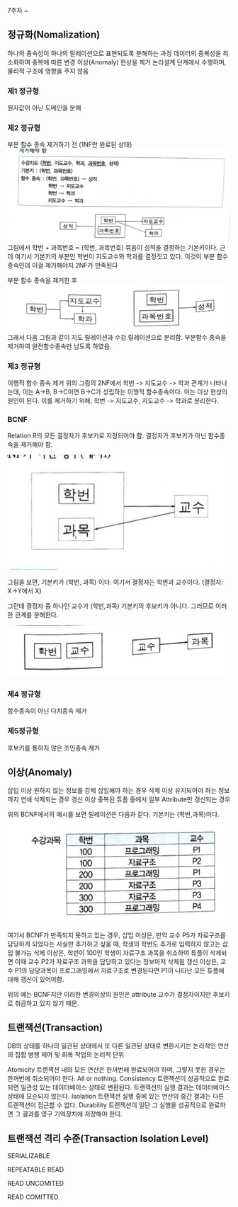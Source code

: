7주차 ~

## 정규화(Nomalization)
하나의 종속성이 하나의 릴레이션으로 표현되도록 분해하는 과정
데이터의 중복성을 최소화하여 중복에 따른 변경 이상(Anomaly) 현상을 제거
논리설계 단계에서 수행하며, 물리적 구조에 영향을 주지 않음

### 제1 정규형
원자값이 아닌 도메인을 분해

### 제2 정규형
부분 함수 종속 제거하기 전 (1NF만 완료된 상태)
![](img_이제현/before_2nf.jpeg)
그림에서 학번 + 과목번호 = (학번, 과목번호) 묶음이 성적을 결정하는 기본키이다.
근데 여기서 기본키의 부분인 학번이 지도교수와 학과를 결정짓고 있다. 이것이 부분 함수 종속인데 이걸 제거해야지 2NF가 만족된다


부분 함수 종속을 제거한 후
![](img_이제현/after_2nf.jpeg)
그래서 다음 그림과 같이 지도 릴레이션과 수강 릴레이션으로 분리함. 부분함수 종속을 제거하여 완전함수종속만 남도록 하였음.

### 제3 정규형
이행적 함수 종속 제거
위의 그림의 2NF에서 학번 -> 지도교수 -> 학과 관계가 나타나는데, 이는 A->B, B->C이면 B->C가 성립하는 이행적 함수종속이다. 이는 이상 현상의 원인이 된다.
이를 제거하기 위해, 학번 -> 지도교수, 지도교수 -> 학과로 분리한다.


### BCNF

Relation R의 모든 결정자가 후보키로 지정되어야 함. 결정자가 후보키가 아닌 함수종속을 제거해야 함.

![](img_이제현/bcnf.jpeg)

그림을 보면, 기본키가 (학번, 과목) 이다. 여기서 결정자는 학번과 교수이다. (결정자: X->Y에서 X)

그런데 결정자 중 하나인 교수가 (학번,과목) 기본키의 후보키가 아니다. 그러므로 이러한 관계를 분해한다.




![](img_이제현/after_bcnf.jpeg)

### 제4 정규형
함수종속이 아닌 다치종속 제거


### 제5정규형
후보키를 통하지 않은 조인종속 제거



## 이상(Anomaly)

삽입 이상
원하지 않는 정보를 강제 삽입해야 하는 경우
삭제 이상
유지되어야 하는 정보까지 연쇄 삭제되는 경우
갱신 이상
중복된 튜플 중에서 일부 Attribute만 갱신되는 경우

위의 BCNF에서의 예시를 보면 
릴레이션은 다음과 같다. 기본키는 (학번,과목)이다.
![](img_이제현/relation.jpeg)

여기서 BCNF가 만족되지 못하고 있는 경우,
삽입 이상은, 만약 교수 P5가 자료구조를 담당하게 되었다는 사실만 추가하고 싶을 때, 학생의 학번도 추가로 입력하지 않고는 삽입 불가능
삭제 이상은, 학번이 100인 학생이 자료구조 과목을 취소하여 튜플이 삭제되면 이때 교수 P2가 자료구조 과목을 담당하고 있다는 정보마저 삭제됨
갱신 이상은, 교수 P1의 담당과목이 프로그래밍에서 자료구조로 변경된다면 P1이 나타난 모든 튜플에 대해 갱신이 있어야함.

위의 예는 BCNF지만 이러한 변경이상의 원인은 attribute 교수가 결정자이지만 후보키로 취급하고 있지 않기 때문.



## 트랜잭션(Transaction)

DB의 상태를 하나의 일관된 상태에서 또 다른 일관된 상태로 변환시키는 논리적인 연산의 집합
병행 제어 및 회복 작업의 논리적 단위

Atomicity
트랜잭션 내의 모든 연산은 한꺼번에 완료되어야 하며, 그렇지 못한 경우는 한꺼번에 취소되어야 한다. All or nothing.
Consistency
트랜잭션이 성공적으로 완료되면 일관성 있는 데이터베이스 상태로 변환된다.
트랜잭션의 실행 결과는 데이터베이스 상태에 모순되지 않는다.
Isolation
트랜잭션 실행 중에 있는 연산의 중간 결과는 다른 트랜잭션이 접근할 수 없다.
Durability
트랜잭션이 일단 그 실행을 성공적으로 완료하면 그 결과를 영구 기억장치에 저장해야 한다.


## 트랜잭션 격리 수준(Transaction Isolation Level)

SERIALIZABLE

REPEATABLE READ

READ UNCOMITED

READ COMITTED







